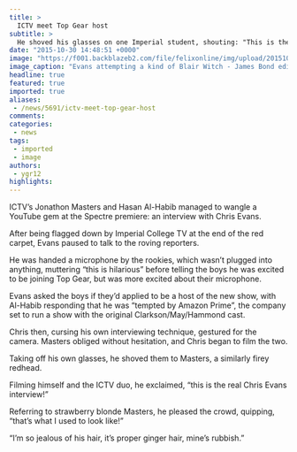 ```yaml
---
title: >
  ICTV meet Top Gear host
subtitle: >
  He shoved his glasses on one Imperial student, shouting: "This is the real Chris Evans interview!"
date: "2015-10-30 14:48:51 +0000"
image: "https://f001.backblazeb2.com/file/felixonline/img/upload/201510301446-ygr12-screen-shot-2015-10-28-at-23.30.30.png"
image_caption: "Evans attempting a kind of Blair Witch - James Bond edition type thing"
headline: true
featured: true
imported: true
aliases:
 - /news/5691/ictv-meet-top-gear-host
comments:
categories:
 - news
tags:
 - imported
 - image
authors:
 - ygr12
highlights:
---
```


ICTV’s Jonathon Masters and Hasan Al-Habib managed to wangle a YouTube gem at the Spectre premiere: an interview with Chris Evans.

After being flagged down by Imperial College TV at the end of the red carpet, Evans paused to talk to the roving reporters.

He was handed a microphone by the rookies, which wasn’t plugged into anything, muttering “this is hilarious” before telling the boys he was excited to be joining Top Gear, but was more excited about their microphone.

Evans asked the boys if they’d applied to be a host of the new show, with Al-Habib responding that he was “tempted by Amazon Prime”, the company set to run a show with the original Clarkson/May/Hammond cast.

Chris then, cursing his own interviewing technique, gestured for the camera. Masters obliged without hesitation, and Chris began to film the two.

Taking off his own glasses, he shoved them to Masters, a similarly firey redhead.

Filming himself and the ICTV duo, he exclaimed, “this is the real Chris Evans interview!”

Referring to strawberry blonde Masters, he pleased the crowd, quipping, “that’s what I used to look like!”

“I’m so jealous of his hair, it’s proper ginger hair, mine’s rubbish.”
